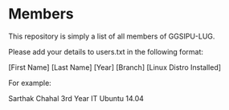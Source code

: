 Members
=======

This repository is simply a list of all members of GGSIPU-LUG.

Please add your details to users.txt in the following format:

[First Name] [Last Name]
[Year] [Branch]
[Linux Distro Installed]

For example:

Sarthak Chahal
3rd Year IT
Ubuntu 14.04
